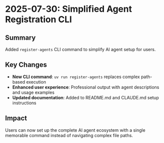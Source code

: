 # 2025-07-30: Simplified Agent Registration CLI

## Summary
Added `register-agents` CLI command to simplify AI agent setup for users.

## Key Changes
- **New CLI command**: `uv run register-agents` replaces complex path-based execution
- **Enhanced user experience**: Professional output with agent descriptions and usage examples
- **Updated documentation**: Added to README.md and CLAUDE.md setup instructions

## Impact
Users can now set up the complete AI agent ecosystem with a single memorable command instead of navigating complex file paths.